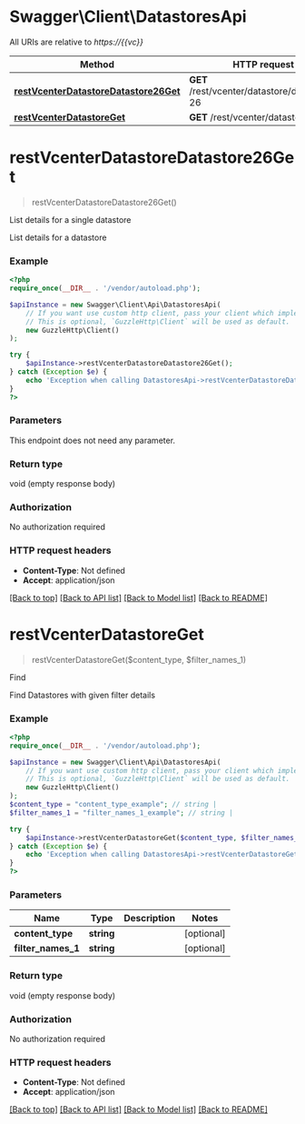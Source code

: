 # Swagger\Client\DatastoresApi

All URIs are relative to *https://{{vc}}*

Method | HTTP request | Description
------------- | ------------- | -------------
[**restVcenterDatastoreDatastore26Get**](DatastoresApi.md#restvcenterdatastoredatastore26get) | **GET** /rest/vcenter/datastore/datastore-26 | List details for a single datastore
[**restVcenterDatastoreGet**](DatastoresApi.md#restvcenterdatastoreget) | **GET** /rest/vcenter/datastore | Find

# **restVcenterDatastoreDatastore26Get**
> restVcenterDatastoreDatastore26Get()

List details for a single datastore

List details for a datastore

### Example
```php
<?php
require_once(__DIR__ . '/vendor/autoload.php');

$apiInstance = new Swagger\Client\Api\DatastoresApi(
    // If you want use custom http client, pass your client which implements `GuzzleHttp\ClientInterface`.
    // This is optional, `GuzzleHttp\Client` will be used as default.
    new GuzzleHttp\Client()
);

try {
    $apiInstance->restVcenterDatastoreDatastore26Get();
} catch (Exception $e) {
    echo 'Exception when calling DatastoresApi->restVcenterDatastoreDatastore26Get: ', $e->getMessage(), PHP_EOL;
}
?>
```

### Parameters
This endpoint does not need any parameter.

### Return type

void (empty response body)

### Authorization

No authorization required

### HTTP request headers

 - **Content-Type**: Not defined
 - **Accept**: application/json

[[Back to top]](#) [[Back to API list]](../../README.md#documentation-for-api-endpoints) [[Back to Model list]](../../README.md#documentation-for-models) [[Back to README]](../../README.md)

# **restVcenterDatastoreGet**
> restVcenterDatastoreGet($content_type, $filter_names_1)

Find

Find Datastores with given filter details

### Example
```php
<?php
require_once(__DIR__ . '/vendor/autoload.php');

$apiInstance = new Swagger\Client\Api\DatastoresApi(
    // If you want use custom http client, pass your client which implements `GuzzleHttp\ClientInterface`.
    // This is optional, `GuzzleHttp\Client` will be used as default.
    new GuzzleHttp\Client()
);
$content_type = "content_type_example"; // string | 
$filter_names_1 = "filter_names_1_example"; // string | 

try {
    $apiInstance->restVcenterDatastoreGet($content_type, $filter_names_1);
} catch (Exception $e) {
    echo 'Exception when calling DatastoresApi->restVcenterDatastoreGet: ', $e->getMessage(), PHP_EOL;
}
?>
```

### Parameters

Name | Type | Description  | Notes
------------- | ------------- | ------------- | -------------
 **content_type** | **string**|  | [optional]
 **filter_names_1** | **string**|  | [optional]

### Return type

void (empty response body)

### Authorization

No authorization required

### HTTP request headers

 - **Content-Type**: Not defined
 - **Accept**: application/json

[[Back to top]](#) [[Back to API list]](../../README.md#documentation-for-api-endpoints) [[Back to Model list]](../../README.md#documentation-for-models) [[Back to README]](../../README.md)

